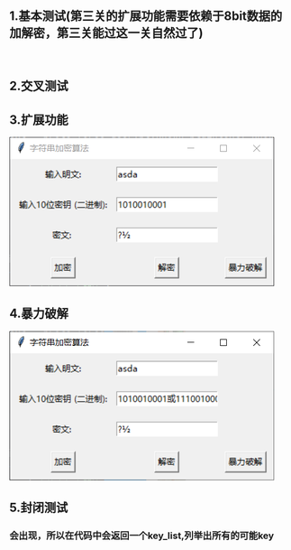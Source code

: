 ## 1.基本测试(第三关的扩展功能需要依赖于8bit数据的加解密，第三关能过这一关自然过了)
![]()
## 2.交叉测试

## 3.扩展功能
![扩展功能](expand.png)
## 4.暴力破解
![暴力破解](force.png)
## 5.封闭测试
### 会出现，所以在代码中会返回一个key_list,列举出所有的可能key
